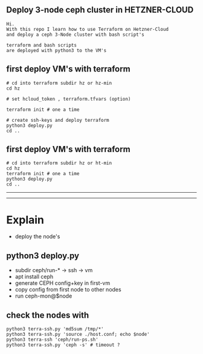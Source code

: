 
## Deploy 3-node ceph cluster in HETZNER-CLOUD
```
Hi.
With this repo I learn how to use Terraform on Hetzner-Cloud
and deploy a ceph 3-Node cluster with bash script's

terraform and bash scripts 
are deployed with python3 to the VM's
```

## first deploy VM's with terraform
```
# cd into terraform subdir hz or hz-min
cd hz

# set hcloud_token , terraform.tfvars (option)

terraform init # one a time

# create ssh-keys and deploy terraform
python3 deploy.py
cd ..
```


## first deploy VM's with terraform
```
# cd into terraform subdir hz or ht-min
cd hz
terraform init # one a time
python3 deploy.py
cd ..
```

---
---


# Explain 
- deploy the node's 

## python3 deploy.py
- subdir ceph/run-* -> ssh -> vm
- apt install ceph 
- generate CEPH config+key in first-vm
- copy config from first node to other nodes
- run ceph-mon@$node

## check the nodes with
```
python3 terra-ssh.py 'md5sum /tmp/*'
python3 terra-ssh.py 'source ./host.conf; echo $node'
python3 terra-ssh 'ceph/run-ps.sh'
python3 terra-ssh.py 'ceph -s' # timeout ?
```

